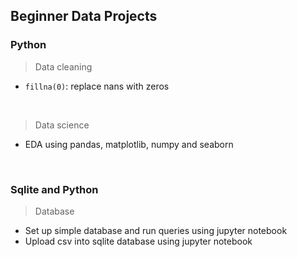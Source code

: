 ## Beginner Data Projects

### Python

> Data cleaning
- <code>fillna(0)</code>: replace nans with zeros

<br />

> Data science
- EDA using pandas, matplotlib, numpy and seaborn

<br />

### Sqlite and Python

> Database
- Set up simple database and run queries using jupyter notebook
- Upload csv into sqlite database using jupyter notebook
